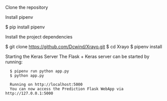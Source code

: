 Clone the repository

Install pipenv

$ pip install pipenv

Install the project dependencies

$ git clone https://github.com/Dcwind/Xrayo.git
$ cd Xrayo
$ pipenv install 


Starting the Keras Server
The Flask + Keras server can be started by running:

      $ pipenv run python app.py
      $ python app.py

      Running on http://localhost:5000
      You can now access the Prediction Flask WebApp via http://127.0.0.1:5000
